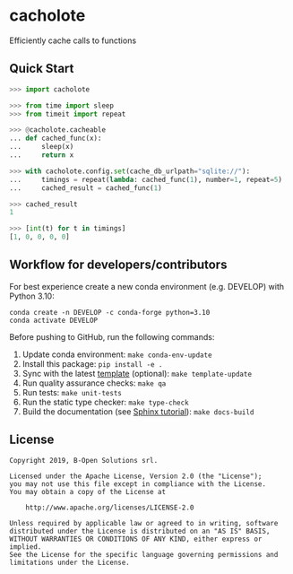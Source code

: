 # cacholote

Efficiently cache calls to functions

## Quick Start

```python
>>> import cacholote

>>> from time import sleep
>>> from timeit import repeat

>>> @cacholote.cacheable
... def cached_func(x):
...     sleep(x)
...     return x

>>> with cacholote.config.set(cache_db_urlpath="sqlite://"):
...     timings = repeat(lambda: cached_func(1), number=1, repeat=5)
...     cached_result = cached_func(1)

>>> cached_result
1

>>> [int(t) for t in timings]
[1, 0, 0, 0, 0]

```

## Workflow for developers/contributors

For best experience create a new conda environment (e.g. DEVELOP) with Python 3.10:

```
conda create -n DEVELOP -c conda-forge python=3.10
conda activate DEVELOP
```

Before pushing to GitHub, run the following commands:

1. Update conda environment: `make conda-env-update`
1. Install this package: `pip install -e .`
1. Sync with the latest [template](https://github.com/ecmwf-projects/cookiecutter-conda-package) (optional): `make template-update`
1. Run quality assurance checks: `make qa`
1. Run tests: `make unit-tests`
1. Run the static type checker: `make type-check`
1. Build the documentation (see [Sphinx tutorial](https://www.sphinx-doc.org/en/master/tutorial/)): `make docs-build`

## License

```
Copyright 2019, B-Open Solutions srl.

Licensed under the Apache License, Version 2.0 (the "License");
you may not use this file except in compliance with the License.
You may obtain a copy of the License at

    http://www.apache.org/licenses/LICENSE-2.0

Unless required by applicable law or agreed to in writing, software
distributed under the License is distributed on an "AS IS" BASIS,
WITHOUT WARRANTIES OR CONDITIONS OF ANY KIND, either express or implied.
See the License for the specific language governing permissions and
limitations under the License.
```
